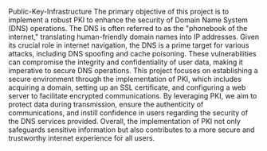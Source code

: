 Public-Key-Infrastructure
The primary objective of this project is to implement a robust PKI to enhance the security of Domain Name System (DNS) operations. The DNS is often referred to as the "phonebook of the internet," translating human-friendly domain names into IP addresses. Given its crucial role in internet navigation, the DNS is a prime target for various attacks, including DNS spoofing and cache poisoning. These vulnerabilities can compromise the integrity and confidentiality of user data, making it imperative to secure DNS operations. This project focuses on establishing a secure environment through the implementation of PKI, which includes acquiring a domain, setting up an SSL certificate, and configuring a web server to facilitate encrypted communications. By leveraging PKI, we aim to protect data during transmission, ensure the authenticity of communications, and instill confidence in users regarding the security of the DNS services provided. Overall, the implementation of PKI not only safeguards sensitive information but also contributes to a more secure and trustworthy internet experience for all users.


